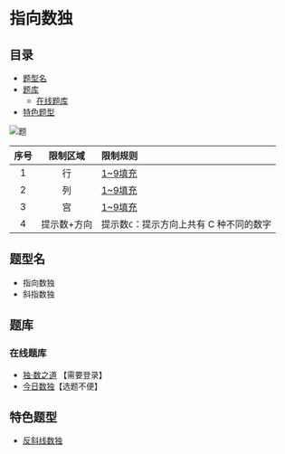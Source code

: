 # 指向数独
<!-- START doctoc generated TOC please keep comment here to allow auto update -->
<!-- DON'T EDIT THIS SECTION, INSTEAD RE-RUN doctoc TO UPDATE -->
## 目录

- [题型名](#%E9%A2%98%E5%9E%8B%E5%90%8D)
- [题库](#%E9%A2%98%E5%BA%93)
  - [在线题库](#%E5%9C%A8%E7%BA%BF%E9%A2%98%E5%BA%93)
- [特色题型](#%E7%89%B9%E8%89%B2%E9%A2%98%E5%9E%8B)

<!-- END doctoc generated TOC please keep comment here to allow auto update -->

![题](https://cn.sudoku.today/pic/antidiagonal/13819_298140.png)

| 序号  |  限制区域  | 限制规则                    |
|:---:|:------:|:------------------------|
|  1  |   行    | [1~9填充]                 |
|  2  |   列    | [1~9填充]                 |
|  3  |   宫    | [1~9填充]                 |
|  4  | 提示数+方向 | 提示数`C`：提示方向上共有 C 种不同的数字 |

## 题型名

- 指向数独
- 斜指数独

## 题库

### 在线题库

- [独·数之道](http://www.sudokufans.org.cn/lx/game.index.php?type=sk2) 【需要登录】
- [今日数独]【选题不便】

[今日数独]: https://cn.sudoku.today/g-count-different-sudoku/

## 特色题型

- [反斜线数独](反斜线数独.md)

[1~9填充]: ../../../../rules/rules.md#1to9填充

